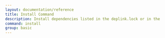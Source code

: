 ```yaml
---
layout: documentation/reference
title: Install Command
description: Install dependencies listed in the deplink.lock or in the deplink.json if lock file is missing or outdated.
command: install
group: basic
---
```

